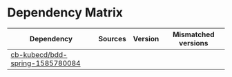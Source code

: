 # Dependency Matrix

Dependency | Sources | Version | Mismatched versions
---------- | ------- | ------- | -------------------
[cb-kubecd/bdd-spring-1585780084](https://github.com/cb-kubecd/bdd-spring-1585780084.git) |  | []() | 

